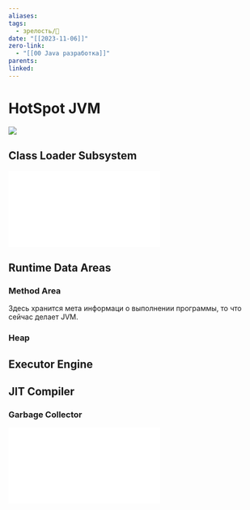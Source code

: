 ```yaml
---
aliases: 
tags:
  - зрелость/🌱
date: "[[2023-11-06]]"
zero-link:
  - "[[00 Java разработка]]"
parents: 
linked:
---
```

# HotSpot JVM
![](Pasted%20image%2020231106101449.png)

## Class Loader Subsystem
![Class Loader Subsystem](Class%20Loader%20Subsystem.md)
## Runtime Data Areas
### Method Area
Здесь хранится мета информаци о выполнении программы, то что сейчас делает JVM.
### Heap
## Executor Engine
## JIT Compiler
### Garbage Collector
![Garbage Collector](Garbage%20Collector.md)
